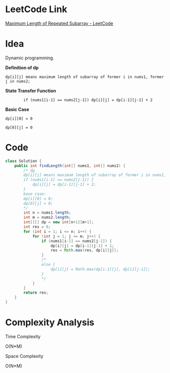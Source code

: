 # LeetCode Link

[Maximum Length of Repeated Subarray - LeetCode](https://leetcode.com/problems/maximum-length-of-repeated-subarray/)

# Idea

Dynamic programming.

**Definition of dp**

`dp[i][j] means maximum length of subarray of former i in nums1, former j in nums2;`

**State Transfer Function**

`        if (nums1[i-1] == nums2[j-1]) dp[i][j] = dp[i-1][j-1] + 2`

**Basic Case**

`dp[i][0] = 0`

`dp[0][j] = 0`

# Code

```java
class Solution {
    public int findLength(int[] nums1, int[] nums2) {
        /* dp
        dp[i][j] means maximum length of subarray of former i in nums1, former j in nums2;
        if (nums1[i-1] == nums2[j-1]) {
            dp[i][j] = dp[i-1][j-1] + 2;
        }
        base case:
        dp[i][0] = 0;
        dp[0][j] = 0;
        */
        int n = nums1.length;
        int m = nums2.length;
        int[][] dp = new int[n+1][m+1];
        int res = 0;
        for (int i = 1; i <= n; i++) {
            for (int j = 1; j <= m; j++) {
                if (nums1[i-1] == nums2[j-1]) {
                    dp[i][j] = dp[i-1][j-1] + 1;
                    res = Math.max(res, dp[i][j]);
                }
                /*
                else {
                    dp[i][j] = Math.max(dp[i-1][j], dp[i][j-1]);
                }
                */
            }
        }
        return res;
    }
}
```

# Complexity Analysis

Time Complexity

O(N*M)

Space Complexity

O(N*M)
